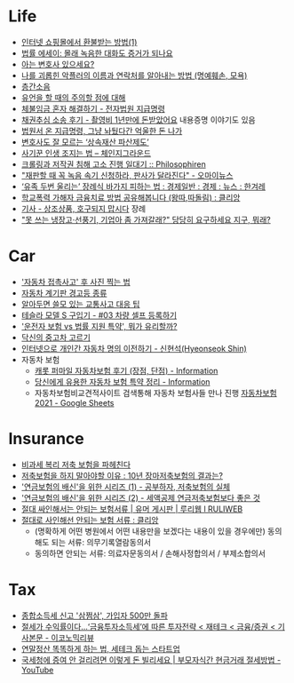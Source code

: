 Life
====
* [인터넷 쇼핑몰에서 환불받는 방법(1)](https://www.help-me.kr/lawyer/hyoyeonpark/article/show1/)
* [법률 에세이: 몰래 녹음한 대화도 증거가 되나요](http://slownews.kr/50951)
* [아는 변호사 있으세요?](https://storyfunding.daum.net/project/1700/episodes)
* [나를 괴롭힌 악플러의 이름과 연락처를 알아내는 방법 (명예훼손, 모욕)](https://www.help-me.kr/lawyer/sangminlee/article/00011/)
* [층간소음](http://oneclick.law.go.kr/CSP/CSP/CnpClsMain.laf?popMenu=ov&csmSeq=549&ccfNo=7&cciNo=1&cnpClsNo=1)
* [유언을 할 때의 주의할 점에 대해](http://howto-insure.com/61)
* [체불임금 혼자 해결하기 - 전자법원 지급명령](https://blog.naver.com/hidejj79/221650897956)
* [채권추심 소송 후기 - 촬영비 1년만에 돈받았어요](https://www.clien.net/service/board/use/14180259?od=T31&po=0&category=&groupCd=) 내용증명 이야기도 있음
* [법원서 온 지급명령, 그냥 놔뒀다간 억울한 돈 나가](https://news.v.daum.net/v/20181006080102116)
* [변호사도 잘 모르는 ‘상속재산 파산제도’](https://m.lawtimes.co.kr/Content/Article?serial=119663)
* [사기꾼 인생 조지는 법 – 체인지그라운드](http://thechangeground.com/archives/29415)
* [크롤링과 저작권 침해 고소 진행 일대기 :: Philosophiren](https://philosophiren.tistory.com/321)
* ["재판할 때 꼭 녹음 속기 신청하라, 판사가 달라진다" - 오마이뉴스](http://www.ohmynews.com/NWS_Web/View/at_pg.aspx?CNTN_CD=a0002739580)
* [‘유족 두번 울리는’ 장례식 바가지 피하는 법 : 경제일반 : 경제 : 뉴스 : 한겨레](https://www.hani.co.kr/arti/economy/economy_general/997305.html)
* [학교폭력 가해자 금융치료 방법 공유해봅니다 (왕따,따돌림) : 클리앙](https://www.clien.net/service/board/lecture/15860872)
* [기사 - 상조상품, 호구되지 맙시다](https://www.ddanzi.com/ddanziNews/716976696) 장례
* ["못 쓰는 냉장고·선풍기, 기업아 좀 가져갈래?" 당당히 요구하세요 지구, 뭐래?](https://news.v.daum.net/v/20220114060211403)

# Car
* ['자동차 접촉사고' 후 사진 찍는 법](http://www.huffingtonpost.kr/2015/03/19/story_n_6899668.html)
* [자동차 계기판 경고등 종류](https://gogosa77.blog.me/221026316766)
* [알아두면 쓸모 있는 교통사고 대응 팁](http://www.pickis.co.kr/?p=115278)
* [테슬라 모델 S 구입기 - #03 차량 셀프 등록하기](https://www.androidhuman.com/life/2019/07/11/start_on_model_s_3/)
* ['운전자 보험 vs 법률 지원 특약', 뭐가 유리할까?](https://brunch.co.kr/@kosy0346/32)
* [닥신의 중고차 고르기](https://www.youtube.com/playlist?list=PLh3h1HqdaD83mEb6a4no7J7uSCDr3qLlf)
* [인터넷으로 개인간 자동차 명의 이전하기 - 신현석(Hyeonseok Shin)](https://hyeonseok.com/blog/881)
* 자동차 보험
  * [캐롯 퍼마일 자동차보험 후기 (장점, 단점) - Information](https://ric4875-1.tistory.com/entry/%EC%BA%90%EB%A1%AF-%ED%8D%BC%EB%A7%88%EC%9D%BC-%EC%9E%90%EB%8F%99%EC%B0%A8%EB%B3%B4%ED%97%98-%ED%9B%84%EA%B8%B0-%EC%9E%A5%EC%A0%90-%EB%8B%A8%EC%A0%90)
  * [당신에게 유용한 자동차 보험 특약 정리 - Information](https://ric4875-1.tistory.com/entry/%EC%9E%90%EB%8F%99%EC%B0%A8-%EB%B3%B4%ED%97%98-%ED%8A%B9%EC%95%BD-%EC%B6%94%EC%B2%9C)
  * 자동차보험비교견적사이트 검색통해 자동차 보험사들 만나 진행 [자동차보험 2021 - Google Sheets](https://docs.google.com/spreadsheets/d/1avk-mGt0HCPTOBmi1_vWUXFZhHCUBzvU3MNKhIGvDNE/edit#gid=0)

# Insurance
* [비과세 복리 저축 보험을 파헤친다](http://youngbinlee.com/2011/04/taxfree-saving/)
* [저축보험을 하지 말아야할 이유 : 10년 장마저축보험의 결과는?](http://financialfreedom.kr/803)
* ['연금보험의 배신'을 위한 시리즈 (1) - 공부하자, 저축보험의 실체](http://financialfreedom.kr/951)
* ['연금보험의 배신'을 위한 시리즈 (2) - 세액공제 연금저축보험보다 좋은 것](http://financialfreedom.kr/952)
* [절대 싸인해서는 안되는 보험서류 | 유머 게시판 | 루리웹 l RULIWEB](https://bbs.ruliweb.com/best/board/300143/read/51117916)
* [절대로 사인해선 안되는 보험 서류 : 클리앙](https://www.clien.net/service/board/park/16109763)
  * (명확하게 어떤 병원에서 어떤 내용만을 보겠다는 내용이 있을 경우에만) 동의해도 되는 서류: 의무기록열람동의서
  * 동의하면 안되는 서류: 의료자문동의서 / 손해사정합의서 / 부제소합의서

# Tax
* [종합소득세 신고 '삼쩜삼', 가입자 500만 돌파](https://www.venturesquare.net/838070)
* [절세가 수익률이다…‘금융투자소득세’에 따른 투자전략 < 재테크 < 금융/증권 < 기사본문 - 이코노믹리뷰](http://www.econovill.com/news/articleView.html?idxno=550150)
* [연말정산 똑똑하게 하는 법, 세테크 돕는 스타트업](https://www.venturesquare.net/848586)
* [국세청에 증여 안 걸리려면 이렇게 돈 빌리세요 | 부모자식간 현금거래 절세방법 - YouTube](https://www.youtube.com/watch?v=CObKsnE8ghU)
